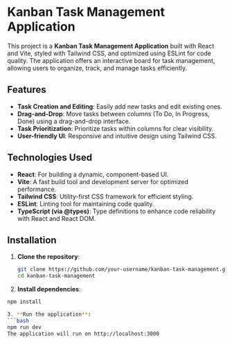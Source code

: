 # Kanban Task Management Application

This project is a **Kanban Task Management Application** built with React and Vite, styled with Tailwind CSS, and optimized using ESLint for code quality. The application offers an interactive board for task management, allowing users to organize, track, and manage tasks efficiently.

## Features

- **Task Creation and Editing**: Easily add new tasks and edit existing ones.
- **Drag-and-Drop**: Move tasks between columns (To Do, In Progress, Done) using a drag-and-drop interface.
- **Task Prioritization**: Prioritize tasks within columns for clear visibility.
- **User-friendly UI**: Responsive and intuitive design using Tailwind CSS.

## Technologies Used

- **React**: For building a dynamic, component-based UI.
- **Vite**: A fast build tool and development server for optimized performance.
- **Tailwind CSS**: Utility-first CSS framework for efficient styling.
- **ESLint**: Linting tool for maintaining code quality.
- **TypeScript (via @types)**: Type definitions to enhance code reliability with React and React DOM.

## Installation

1. **Clone the repository**:
   ```bash
   git clone https://github.com/your-username/kanban-task-management.git
   cd kanban-task-management

2. **Install dependencies**:
```bash
npm install

3. **Run the application**:
```bash
npm run dev
The application will run on http://localhost:3000
